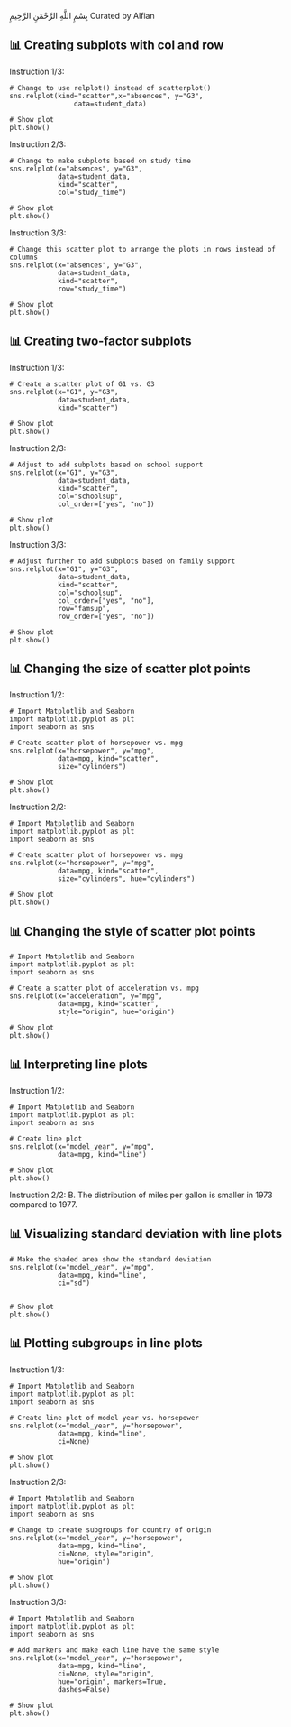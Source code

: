 بِسْمِ اللَّهِ الرَّحْمَنِ الرَّحِيمِ
Curated by Alfian

## 📊 Creating subplots with col and row ##
Instruction 1/3:

    # Change to use relplot() instead of scatterplot()
    sns.relplot(kind="scatter",x="absences", y="G3", 
                    data=student_data)

    # Show plot
    plt.show()

Instruction 2/3:

    # Change to make subplots based on study time
    sns.relplot(x="absences", y="G3", 
                data=student_data,
                kind="scatter",
                col="study_time")

    # Show plot
    plt.show()

Instruction 3/3:

    # Change this scatter plot to arrange the plots in rows instead of columns
    sns.relplot(x="absences", y="G3", 
                data=student_data,
                kind="scatter", 
                row="study_time")

    # Show plot
    plt.show()

## 📊 Creating two-factor subplots ##
Instruction 1/3:

    # Create a scatter plot of G1 vs. G3
    sns.relplot(x="G1", y="G3", 
                data=student_data,
                kind="scatter")

    # Show plot
    plt.show()

Instruction 2/3:

    # Adjust to add subplots based on school support
    sns.relplot(x="G1", y="G3", 
                data=student_data,
                kind="scatter", 
                col="schoolsup",
                col_order=["yes", "no"])

    # Show plot
    plt.show()

Instruction 3/3:

    # Adjust further to add subplots based on family support
    sns.relplot(x="G1", y="G3", 
                data=student_data,
                kind="scatter", 
                col="schoolsup",
                col_order=["yes", "no"],
                row="famsup",
                row_order=["yes", "no"])

    # Show plot
    plt.show()

## 📊 Changing the size of scatter plot points ##
Instruction 1/2:

    # Import Matplotlib and Seaborn
    import matplotlib.pyplot as plt
    import seaborn as sns

    # Create scatter plot of horsepower vs. mpg
    sns.relplot(x="horsepower", y="mpg", 
                data=mpg, kind="scatter", 
                size="cylinders")

    # Show plot
    plt.show()

Instruction 2/2:

    # Import Matplotlib and Seaborn
    import matplotlib.pyplot as plt
    import seaborn as sns

    # Create scatter plot of horsepower vs. mpg
    sns.relplot(x="horsepower", y="mpg", 
                data=mpg, kind="scatter", 
                size="cylinders", hue="cylinders")

    # Show plot
    plt.show()

## 📊 Changing the style of scatter plot points ##
    # Import Matplotlib and Seaborn
    import matplotlib.pyplot as plt
    import seaborn as sns

    # Create a scatter plot of acceleration vs. mpg
    sns.relplot(x="acceleration", y="mpg", 
                data=mpg, kind="scatter", 
                style="origin", hue="origin")

    # Show plot
    plt.show()

## 📊 Interpreting line plots ##
Instruction 1/2:

    # Import Matplotlib and Seaborn
    import matplotlib.pyplot as plt
    import seaborn as sns

    # Create line plot
    sns.relplot(x="model_year", y="mpg",
                data=mpg, kind="line")

    # Show plot
    plt.show()

Instruction 2/2:
B. The distribution of miles per gallon is smaller in 1973 compared to 1977.

## 📊 Visualizing standard deviation with line plots ##
    # Make the shaded area show the standard deviation
    sns.relplot(x="model_year", y="mpg",
                data=mpg, kind="line",
                ci="sd")


    # Show plot
    plt.show()

## 📊 Plotting subgroups in line plots ##
Instruction 1/3:

    # Import Matplotlib and Seaborn
    import matplotlib.pyplot as plt
    import seaborn as sns

    # Create line plot of model year vs. horsepower
    sns.relplot(x="model_year", y="horsepower", 
                data=mpg, kind="line", 
                ci=None)

    # Show plot
    plt.show()

Instruction 2/3:

    # Import Matplotlib and Seaborn
    import matplotlib.pyplot as plt
    import seaborn as sns

    # Change to create subgroups for country of origin
    sns.relplot(x="model_year", y="horsepower", 
                data=mpg, kind="line", 
                ci=None, style="origin", 
                hue="origin")

    # Show plot
    plt.show()

Instruction 3/3:

    # Import Matplotlib and Seaborn
    import matplotlib.pyplot as plt
    import seaborn as sns

    # Add markers and make each line have the same style
    sns.relplot(x="model_year", y="horsepower", 
                data=mpg, kind="line", 
                ci=None, style="origin", 
                hue="origin", markers=True,
                dashes=False)

    # Show plot
    plt.show()